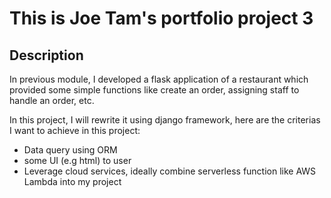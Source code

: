 # This is Joe Tam's portfolio project 3

## Description
In previous module, I developed a flask application of a restaurant which provided some simple functions like create an order, assigning staff to handle an order, etc.

In this project, I will rewrite it using django framework, here are the criterias I want to achieve in this project:

- Data query using ORM
- some UI (e.g html) to user
- Leverage cloud services, ideally combine serverless function like AWS Lambda into my project




